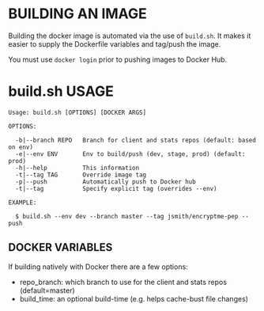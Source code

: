 # BUILDING AN IMAGE

Building the docker image is automated via the use of `build.sh`. It makes it
easier to supply the Dockerfile variables and tag/push the image.

You must use `docker login` prior to pushing images to Docker Hub.


# build.sh USAGE

```
Usage: build.sh [OPTIONS] [DOCKER ARGS]

OPTIONS:

  -b|--branch REPO   Branch for client and stats repos (default: based on env)
  -e|--env ENV       Env to build/push (dev, stage, prod) (default: prod)
  -h|--help          This information
  -t|--tag TAG       Override image tag
  -p|--push          Automatically push to Docker hub
  -t|--tag           Specify explicit tag (overrides --env)

EXAMPLE:

  $ build.sh --env dev --branch master --tag jsmith/encryptme-pep --push
```


## DOCKER VARIABLES

If building natively with Docker there are a few options:

- repo_branch: which branch to use for the client and stats repos (default=master)
- build_time: an optional build-time (e.g. helps cache-bust file changes)


